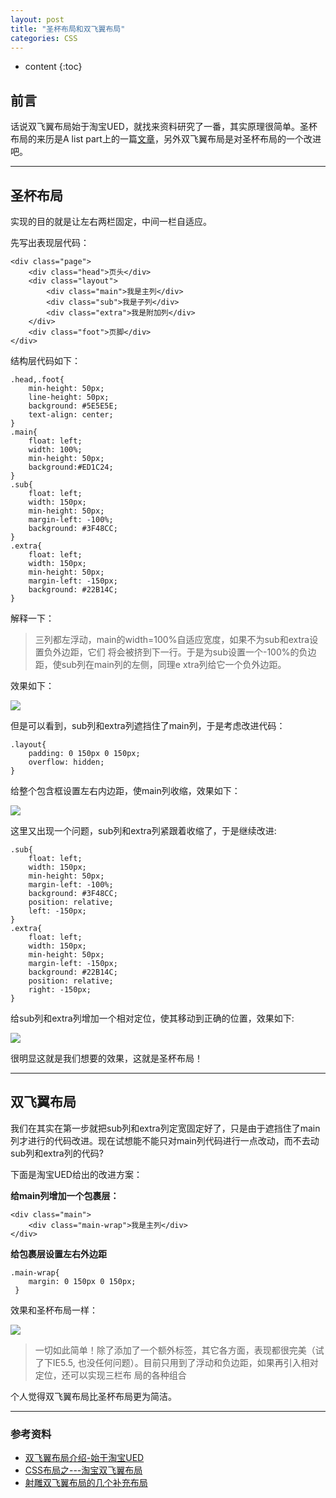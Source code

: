 ```yaml
---
layout: post
title: "圣杯布局和双飞翼布局"
categories: CSS
---
```


* content
{:toc}

## 前言
话说双飞翼布局始于淘宝UED，就找来资料研究了一番，其实原理很简单。圣杯布局的来历是A list part上的一篇[文章](http://alistapart.com/article/holygrail)，另外双飞翼布局是对圣杯布局的一个改进吧。

---

## 圣杯布局

实现的目的就是让左右两栏固定，中间一栏自适应。

先写出表现层代码：

    <div class="page">
        <div class="head">页头</div>
        <div class="layout">
            <div class="main">我是主列</div>
            <div class="sub">我是子列</div>
            <div class="extra">我是附加列</div>
        </div>
        <div class="foot">页脚</div>
    </div>

结构层代码如下：

    .head,.foot{
        min-height: 50px;
        line-height: 50px;
        background: #5E5E5E;
        text-align: center;            
    }
    .main{
        float: left;
        width: 100%;
        min-height: 50px;
        background:#ED1C24;
    }
    .sub{
        float: left;
        width: 150px;
        min-height: 50px;
        margin-left: -100%;
        background: #3F48CC;
    }
    .extra{
        float: left;
        width: 150px;
        min-height: 50px;
        margin-left: -150px;
        background: #22B14C;
    }

解释一下：

>三列都左浮动，main的width=100%自适应宽度，如果不为sub和extra设置负外边距，它们
>将会被挤到下一行。于是为sub设置一个-100%的负边距，使sub列在main列的左侧，同理e
>xtra列给它一个负外边距。

效果如下：

![](http://7xr2ek.com1.z0.glb.clouddn.com/blog%2Fimage%2Fflylayout1.png)

但是可以看到，sub列和extra列遮挡住了main列，于是考虑改进代码：

    .layout{
        padding: 0 150px 0 150px;
        overflow: hidden;
    }


给整个包含框设置左右内边距，使main列收缩，效果如下：

![](http://7xr2ek.com1.z0.glb.clouddn.com/blog%2Fimage%2Fflylayout2.png)

这里又出现一个问题，sub列和extra列紧跟着收缩了，于是继续改进:

    .sub{
        float: left;
        width: 150px;
        min-height: 50px;
        margin-left: -100%;
        background: #3F48CC;
        position: relative;
        left: -150px;
    }
    .extra{
        float: left;
        width: 150px;
        min-height: 50px;
        margin-left: -150px;
        background: #22B14C;
        position: relative;
        right: -150px;
    }

给sub列和extra列增加一个相对定位，使其移动到正确的位置，效果如下:

![](http://7xr2ek.com1.z0.glb.clouddn.com/blog%2Fimage%2Fflylayout3.png)

很明显这就是我们想要的效果，这就是圣杯布局！

---

## 双飞翼布局

我们在其实在第一步就把sub列和extra列定宽固定好了，只是由于遮挡住了main列才进行的代码改进。现在试想能不能只对main列代码进行一点改动，而不去动sub列和extra列的代码?

下面是淘宝UED给出的改进方案：

**给main列增加一个包裹层：**

    <div class="main">
        <div class="main-wrap">我是主列</div>
    </div>

**给包裹层设置左右外边距**

    .main-wrap{
        margin: 0 150px 0 150px;
     }

效果和圣杯布局一样：

![](http://7xr2ek.com1.z0.glb.clouddn.com/blog%2Fimage%2Fflylayout4.png)

>一切如此简单！除了添加了一个额外标签，其它各方面，表现都很完美（试了下IE5.5, 
>也没任何问题）。目前只用到了浮动和负边距，如果再引入相对定位，还可以实现三栏布
>局的各种组合

个人觉得双飞翼布局比圣杯布局更为简洁。

---

### 参考资料

* [双飞翼布局介绍-始于淘宝UED](http://www.imooc.com/wenda/detail/254035)
* [CSS布局之---淘宝双飞翼布局](http://www.cnblogs.com/langzs/archive/2013/01/27/taobaoshuangfeiyi.html)
* [射雕双飞翼布局的几个补充布局](http://www.css88.com/archives/1370)

